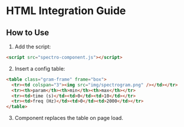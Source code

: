 # HTML Integration Guide

## How to Use

1. Add the script:
```html
<script src="spectro-component.js"></script>
```

2. Insert a config table:
```html
<table class="gram-frame" frame="box">
  <tr><td colspan="3"><img src="img/spectrogram.png" /></td></tr>
  <tr><th>param</th><th>min</th><th>max</th></tr>
  <tr><td>time (s)</td><td>0</td><td>10</td></tr>
  <tr><td>freq (Hz)</td><td>0</td><td>2000</td></tr>
</table>
```

3. Component replaces the table on page load.
